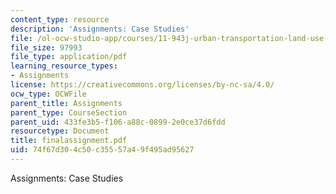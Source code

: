 ```yaml
---
content_type: resource
description: 'Assignments: Case Studies'
file: /ol-ocw-studio-app/courses/11-943j-urban-transportation-land-use-and-the-environment-spring-2002/74f67d304c50c35557a49f495ad95627_finalassignment.pdf
file_size: 97993
file_type: application/pdf
learning_resource_types:
- Assignments
license: https://creativecommons.org/licenses/by-nc-sa/4.0/
ocw_type: OCWFile
parent_title: Assignments
parent_type: CourseSection
parent_uid: 433fe3b5-f106-a88c-0899-2e0ce37d6fdd
resourcetype: Document
title: finalassignment.pdf
uid: 74f67d30-4c50-c355-57a4-9f495ad95627
---
```

Assignments: Case Studies